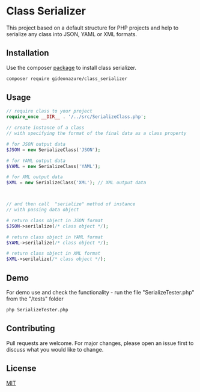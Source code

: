 Class Serializer
===============

This project based on a default structure for PHP projects and help to serialize any class into JSON, YAML or XML formats.  



## Installation

Use the composer [package](https://packagist.org/packages/gideonazure/class_serializer) to install class serializer.

```bash
composer require gideonazure/class_serializer
```


## Usage

```php
// require class to your project
require_once __DIR__ . '/../src/SerializeClass.php';

// create instance of a class
// with specifying the format of the final data as a class property

# for JSON output data
$JSON = new SerializeClass('JSON'); 

# for YAML output data
$YAML = new SerializeClass('YAML'); 

# for XML output data
$XML = new SerializeClass('XML'); // XML output data



// and then call  "serialize" method of instance 
// with passing data object

# return class object in JSON format
$JSON->serilalize(/* class object */);

# return class object in YAML format
$YAML->serilalize(/* class object */);

# return class object in XML format
$XML->serilalize(/* class object */);
```

## Demo
For demo use and check the functionality - run the file "SerializeTester.php" from the "/tests" folder

```bash
php SerializeTester.php
```


## Contributing
Pull requests are welcome. For major changes, please open an issue first to discuss what you would like to change.



## License
[MIT](https://choosealicense.com/licenses/mit/)